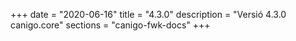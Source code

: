 +++
date        = "2020-06-16"
title       = "4.3.0"
description = "Versió 4.3.0 canigo.core"
sections    = "canigo-fwk-docs"
+++